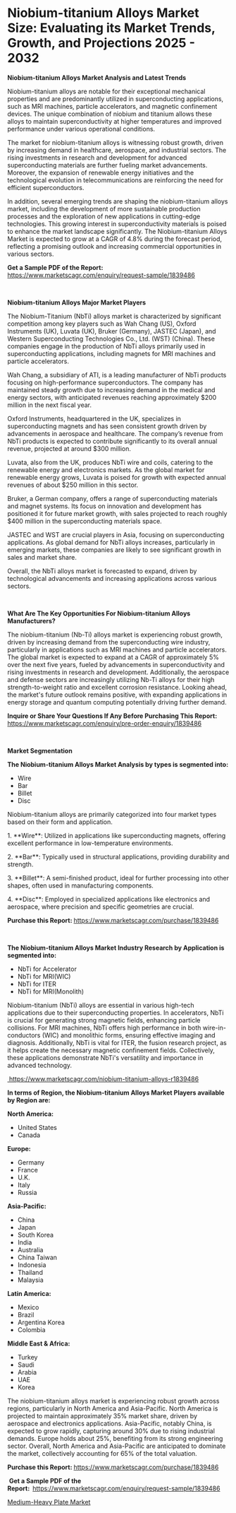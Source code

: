 <p><h1>Niobium-titanium Alloys Market Size: Evaluating its Market Trends, Growth, and Projections 2025 - 2032</h1></p><p><strong>Niobium-titanium Alloys Market Analysis and Latest Trends</strong></p>
<p><p>Niobium-titanium alloys are notable for their exceptional mechanical properties and are predominantly utilized in superconducting applications, such as MRI machines, particle accelerators, and magnetic confinement devices. The unique combination of niobium and titanium allows these alloys to maintain superconductivity at higher temperatures and improved performance under various operational conditions. </p><p>The market for niobium-titanium alloys is witnessing robust growth, driven by increasing demand in healthcare, aerospace, and industrial sectors. The rising investments in research and development for advanced superconducting materials are further fueling market advancements. Moreover, the expansion of renewable energy initiatives and the technological evolution in telecommunications are reinforcing the need for efficient superconductors.</p><p>In addition, several emerging trends are shaping the niobium-titanium alloys market, including the development of more sustainable production processes and the exploration of new applications in cutting-edge technologies. This growing interest in superconductivity materials is poised to enhance the market landscape significantly. The Niobium-titanium Alloys Market is expected to grow at a CAGR of 4.8% during the forecast period, reflecting a promising outlook and increasing commercial opportunities in various sectors.</p></p>
<p><strong>Get a Sample PDF of the Report:&nbsp;</strong> <a href="https://www.marketscagr.com/enquiry/request-sample/1839486?utm_campaign=3546&utm_medium=2&utm_source=Github&utm_content=ia&utm_term=03042025&utm_id=niobium-titanium-alloys">https://www.marketscagr.com/enquiry/request-sample/1839486</a></p>
<p>&nbsp;</p>
<p><strong>Niobium-titanium Alloys Major Market Players</strong></p>
<p><p>The Niobium-Titanium (NbTi) alloys market is characterized by significant competition among key players such as Wah Chang (US), Oxford Instruments (UK), Luvata (UK), Bruker (Germany), JASTEC (Japan), and Western Superconducting Technologies Co., Ltd. (WST) (China). These companies engage in the production of NbTi alloys primarily used in superconducting applications, including magnets for MRI machines and particle accelerators.</p><p>Wah Chang, a subsidiary of ATI, is a leading manufacturer of NbTi products focusing on high-performance superconductors. The company has maintained steady growth due to increasing demand in the medical and energy sectors, with anticipated revenues reaching approximately $200 million in the next fiscal year.</p><p>Oxford Instruments, headquartered in the UK, specializes in superconducting magnets and has seen consistent growth driven by advancements in aerospace and healthcare. The company’s revenue from NbTi products is expected to contribute significantly to its overall annual revenue, projected at around $300 million.</p><p>Luvata, also from the UK, produces NbTi wire and coils, catering to the renewable energy and electronics markets. As the global market for renewable energy grows, Luvata is poised for growth with expected annual revenues of about $250 million in this sector.</p><p>Bruker, a German company, offers a range of superconducting materials and magnet systems. Its focus on innovation and development has positioned it for future market growth, with sales projected to reach roughly $400 million in the superconducting materials space.</p><p>JASTEC and WST are crucial players in Asia, focusing on superconducting applications. As global demand for NbTi alloys increases, particularly in emerging markets, these companies are likely to see significant growth in sales and market share.</p><p>Overall, the NbTi alloys market is forecasted to expand, driven by technological advancements and increasing applications across various sectors.</p></p>
<p>&nbsp;</p>
<p><strong>What Are The Key Opportunities For Niobium-titanium Alloys Manufacturers?</strong></p>
<p><p>The niobium-titanium (Nb-Ti) alloys market is experiencing robust growth, driven by increasing demand from the superconducting wire industry, particularly in applications such as MRI machines and particle accelerators. The global market is expected to expand at a CAGR of approximately 5% over the next five years, fueled by advancements in superconductivity and rising investments in research and development. Additionally, the aerospace and defense sectors are increasingly utilizing Nb-Ti alloys for their high strength-to-weight ratio and excellent corrosion resistance. Looking ahead, the market's future outlook remains positive, with expanding applications in energy storage and quantum computing potentially driving further demand.</p></p>
<p><strong>Inquire or Share Your Questions If Any Before Purchasing This Report:</strong> <a href="https://www.marketscagr.com/enquiry/pre-order-enquiry/1839486?utm_campaign=3546&utm_medium=2&utm_source=Github&utm_content=ia&utm_term=03042025&utm_id=niobium-titanium-alloys">https://www.marketscagr.com/enquiry/pre-order-enquiry/1839486</a></p>
<p>&nbsp;</p>
<p><strong>Market Segmentation</strong></p>
<p><strong>The Niobium-titanium Alloys Market Analysis by types is segmented into:</strong></p>
<p><ul><li>Wire</li><li>Bar</li><li>Billet</li><li>Disc</li></ul></p>
<p><p>Niobium-titanium alloys are primarily categorized into four market types based on their form and application. </p><p>1. **Wire**: Utilized in applications like superconducting magnets, offering excellent performance in low-temperature environments.</p><p>  </p><p>2. **Bar**: Typically used in structural applications, providing durability and strength.</p><p>  </p><p>3. **Billet**: A semi-finished product, ideal for further processing into other shapes, often used in manufacturing components.</p><p>  </p><p>4. **Disc**: Employed in specialized applications like electronics and aerospace, where precision and specific geometries are crucial.</p></p>
<p><strong>Purchase this Report:&nbsp;</strong><a href="https://www.marketscagr.com/purchase/1839486?utm_campaign=3546&utm_medium=2&utm_source=Github&utm_content=ia&utm_term=03042025&utm_id=niobium-titanium-alloys">https://www.marketscagr.com/purchase/1839486</a></p>
<p>&nbsp;</p>
<p><strong>The Niobium-titanium Alloys Market Industry Research by Application is segmented into:</strong></p>
<p><ul><li>NbTi for Accelerator</li><li>NbTi for MRI(WIC)</li><li>NbTi for ITER</li><li>NbTi for MRI(Monolith)</li></ul></p>
<p><p>Niobium-titanium (NbTi) alloys are essential in various high-tech applications due to their superconducting properties. In accelerators, NbTi is crucial for generating strong magnetic fields, enhancing particle collisions. For MRI machines, NbTi offers high performance in both wire-in-conductors (WIC) and monolithic forms, ensuring effective imaging and diagnosis. Additionally, NbTi is vital for ITER, the fusion research project, as it helps create the necessary magnetic confinement fields. Collectively, these applications demonstrate NbTi's versatility and importance in advanced technology.</p></p>
<p><a href="https://www.marketscagr.com/niobium-titanium-alloys-r1839486?utm_campaign=3546&utm_medium=2&utm_source=Github&utm_content=ia&utm_term=03042025&utm_id=niobium-titanium-alloys">&nbsp;https://www.marketscagr.com/niobium-titanium-alloys-r1839486</a></p>
<p><strong>In terms of Region, the Niobium-titanium Alloys Market Players available by Region are:</strong></p>
<p>
    <p> <strong> North America: </strong>
        <ul>
            <li>United States</li>
            <li>Canada</li>
        </ul>
        </p> 
    <p> <strong> Europe: </strong>
        <ul>
            <li>Germany</li>
            <li>France</li>
            <li>U.K.</li>
            <li>Italy</li>
            <li>Russia</li>
        </ul>
        </p> 
    <p> <strong> Asia-Pacific: </strong>
        <ul>
            <li>China</li>
            <li>Japan</li>
            <li>South Korea</li>
            <li>India</li>
            <li>Australia</li>
            <li>China Taiwan</li>
            <li>Indonesia</li>
            <li>Thailand</li>
            <li>Malaysia</li>
        </ul>
        </p> 
    <p> <strong> Latin America: </strong>
        <ul>
            <li>Mexico</li>
            <li>Brazil</li>
            <li>Argentina Korea</li>
            <li>Colombia</li>
        </ul>
        </p> 
    <p> <strong> Middle East & Africa: </strong>
        <ul>
            <li>Turkey</li>
            <li>Saudi</li>
            <li>Arabia</li>
            <li>UAE</li>
            <li>Korea</li>
        </ul>
    </p>
    </p>
<p><p>The niobium-titanium alloys market is experiencing robust growth across regions, particularly in North America and Asia-Pacific. North America is projected to maintain approximately 35% market share, driven by aerospace and electronics applications. Asia-Pacific, notably China, is expected to grow rapidly, capturing around 30% due to rising industrial demands. Europe holds about 25%, benefiting from its strong engineering sector. Overall, North America and Asia-Pacific are anticipated to dominate the market, collectively accounting for 65% of the total valuation.</p></p>
<p><strong>Purchase this Report: </strong><a href="https://www.marketscagr.com/purchase/1839486?utm_campaign=3546&utm_medium=2&utm_source=Github&utm_content=ia&utm_term=03042025&utm_id=niobium-titanium-alloys">https://www.marketscagr.com/purchase/1839486</a></p>
<p>&nbsp;<strong>Get a Sample PDF of the Report:&nbsp;&nbsp;</strong><a href="https://www.marketscagr.com/enquiry/request-sample/1839486?utm_campaign=3546&utm_medium=2&utm_source=Github&utm_content=ia&utm_term=03042025&utm_id=niobium-titanium-alloys">https://www.marketscagr.com/enquiry/request-sample/1839486</a></p>
<p><strong></strong></p>
<p><p><a href="https://github.com/sanokdagada01/Market-Research-Report-List-1/blob/main/medium-heavy-plate-market.md?utm_campaign=3546&utm_medium=2&utm_source=Github&utm_content=ia&utm_term=03042025&utm_id=niobium-titanium-alloys">Medium-Heavy Plate Market</a></p></p>